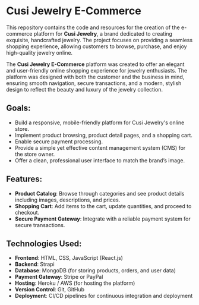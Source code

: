 # Cusi Jewelry E-Commerce

This repository contains the code and resources for the creation of the e-commerce platform for **Cusi Jewelry**, a brand dedicated to creating exquisite, handcrafted jewelry. The project focuses on providing a seamless shopping experience, allowing customers to browse, purchase, and enjoy high-quality jewelry online.

The **Cusi Jewelry E-Commerce** platform was created to offer an elegant and user-friendly online shopping experience for jewelry enthusiasts. The platform was designed with both the customer and the business in mind, ensuring smooth navigation, secure transactions, and a modern, stylish design to reflect the beauty and luxury of the jewelry collection.

## Goals:
- Build a responsive, mobile-friendly platform for Cusi Jewelry's online store.
- Implement product browsing, product detail pages, and a shopping cart.
- Enable secure payment processing.
- Provide a simple yet effective content management system (CMS) for the store owner.
- Offer a clean, professional user interface to match the brand’s image.

## Features:
- **Product Catalog**: Browse through categories and see product details including images, descriptions, and prices.
- **Shopping Cart**: Add items to the cart, update quantities, and proceed to checkout.
- **Secure Payment Gateway**: Integrate with a reliable payment system for secure transactions.

## Technologies Used:
- **Frontend**: HTML, CSS, JavaScript (React.js)
- **Backend**: Strapi
- **Database**: MongoDB (for storing products, orders, and user data)
- **Payment Gateway**: Stripe or PayPal
- **Hosting**: Heroku / AWS (for hosting the platform)
- **Version Control**: Git, GitHub
- **Deployment**: CI/CD pipelines for continuous integration and deployment
